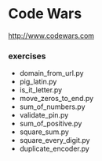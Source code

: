 # Code Wars
http://www.codewars.com

### exercises
- domain_from_url.py
- pig_latin.py
- is_it_letter.py
- move_zeros_to_end.py
- sum_of_numbers.py
- validate_pin.py
- sum_of_positive.py
- square_sum.py
- square_every_digit.py
- duplicate_encoder.py
